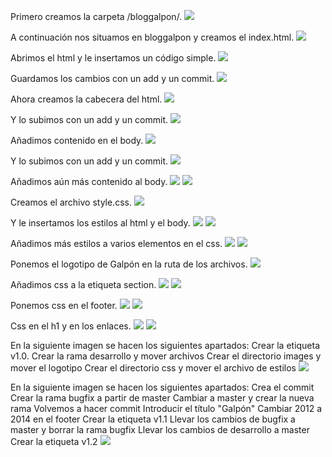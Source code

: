 Primero creamos la carpeta /bloggalpon/.
![](Fotos/1.png)

A continuación nos situamos en bloggalpon y creamos el index.html.
![](/fotos/2.png)

Abrimos el html y le insertamos un código simple.
![](/Fotos/3.png)

Guardamos los cambios con un add y un commit.
![](/Fotos/4.png)

Ahora creamos la cabecera del html.
![](/Fotos/5.png)

Y lo subimos con un add y un commit.
![](/Fotos/6.png)

Añadimos contenido en el body.
![](/Fotos/7.png)

Y lo subimos con un add y un commit.
![](/Fotos/8.png)

Añadimos aún más contenido al body.
![](/Fotos/9.png)
![](/Fotos/10.png)

Creamos el archivo style.css.
![](/Fotos/11.png)

Y le insertamos los estilos al html y el body.
![](/Fotos/12.png)
![](/Fotos/13.png)

Añadimos más estilos a varios elementos en el css.
![](/Fotos/14.png)
![](/Fotos/15.png)

Ponemos el logotipo de Galpón en la ruta de los archivos.
![](/Fotos/16.png)

Añadimos css a la etiqueta section.
![](/Fotos/17.png)
![](/Fotos/18.png)

Ponemos css en el footer.
![](/Fotos/19.png)
![](/Fotos/20.png)

Css en el h1 y en los enlaces.
![](/Fotos/21.png)
![](/Fotos/22.png)

En la siguiente imagen se hacen los siguientes apartados:
Crear la etiqueta v1.0.
Crear la rama desarrollo y mover archivos
Crear el directorio images y mover el logotipo
Crear el directorio css y mover el archivo de estilos
![](/Fotos/23.png)

En la siguiente imagen se hacen los siguientes apartados:
Crea el commit
Crear la rama bugfix a partir de master
Cambiar a master y crear la nueva rama
Volvemos a hacer commit
Introducir el título "Galpón"
Cambiar 2012 a 2014 en el footer
Crear la etiqueta v1.1
Llevar los cambios de bugfix a master y borrar la rama bugfix
Llevar los cambios de desarrollo a master
Crear la etiqueta v1.2
![](/Fotos/24.png)

